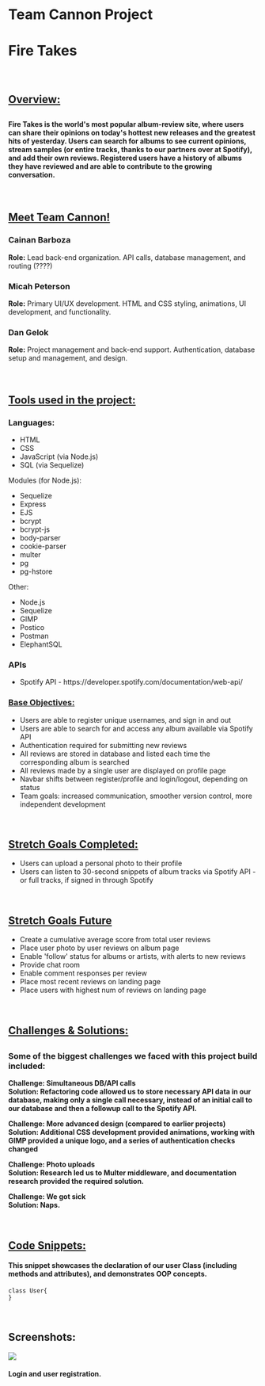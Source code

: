 # Team Cannon Project

<h1>Fire Takes<h1>

<img src="">

<h2><u>Overview:</u><h2>
<h4>Fire Takes is the world's most popular album-review site, where users can share their opinions on today's hottest new releases and the greatest hits of yesterday. Users can search for albums to see current opinions, stream samples (or entire tracks, thanks to our partners over at Spotify), and add their own reviews. Registered users have a history of albums they have reviewed and are able to contribute to the growing conversation. </h4>

</br>

<h2><u>Meet Team Cannon!</u></h2>

<h3>Cainan Barboza</h3>
<b>Role:</b> Lead back-end organization. API calls, database management, and routing (????) 
</br>

<h3>Micah Peterson</h3>
<b>Role:</b> Primary UI/UX development. HTML and CSS styling, animations, UI development, and functionality.
</br>

<h3>Dan Gelok</h3>
<b>Role:</b> Project management and back-end support. Authentication, database setup and management, and design.


</br>
</br>
</br>

<h2><u>Tools used in the project:</u></h3>
<h3>Languages:</h3>
<ul>
    <li>HTML</li>
    <li>CSS</li>
    <li>JavaScript (via Node.js)</li>
    <li>SQL (via Sequelize)</li>
</ul>

Modules (for Node.js):
<ul>
    <li>Sequelize</li>
    <li>Express</li>
    <li>EJS</li>
    <li>bcrypt</li>
    <li>bcrypt-js</li>
    <li>body-parser</li>
    <li>cookie-parser</li>
    <li>multer</li>
    <li>pg</li>
    <li>pg-hstore</li>
</ul>


Other:
<ul>
    <li>Node.js</li>
    <li>Sequelize</li>
    <li>GIMP</li>
    <li>Postico</li>
    <li>Postman</li>
    <li>ElephantSQL</li>
</ul>

<h3>APIs</h3>
<ul>
    <li>Spotify API - https://developer.spotify.com/documentation/web-api/</li>
</ul

</br>

<h3><u>Base Objectives:</u></h3>
<ul>
    <li>Users are able to register unique usernames, and sign in and out</li>
    <li>Users are able to search for and access any album available via Spotify API</li>
    <li>Authentication required for submitting new reviews</li>
    <li>All reviews are stored in database and listed each time the corresponding album is searched</li>
    <li>All reviews made by a single user are displayed on profile page</li>
    <li>Navbar shifts between register/profile and login/logout, depending on status</li>
    <li>Team goals: increased communication, smoother version control, more independent development</li>
</ul>

</br>

<h2><u>Stretch Goals Completed:</u></h2>
<ul>
    <li>Users can upload a personal photo to their profile</li>
    <li>Users can listen to 30-second snippets of album tracks via Spotify API - or full tracks, if signed in through Spotify</li>
</ul>

</br>

<h2><u>Stretch Goals Future</u></h2>
<ul>
    <li>Create a cumulative average score from total user reviews</li>
    <li>Place user photo by user reviews on album page</li>
    <li>Enable 'follow' status for albums or artists, with alerts to new reviews</li>
    <li>Provide chat room</li>
    <li>Enable comment responses per review</li>
    <li>Place most recent reviews on landing page</li>
    <li>Place users with highest num of reviews on landing page</li>
</ul>

</br>

<h2><u>Challenges & Solutions:</u><h2>
<h3>Some of the biggest challenges we faced with this project build included:</h2>

<b>Challenge: Simultaneous DB/API calls</b>
<br>
<b>Solution: Refactoring code allowed us to store necessary API data in our database, making only a single call necessary, instead of an initial call to our database and then a followup call to the Spotify API.</b>

<b>Challenge: More advanced design (compared to earlier projects)</b>
<br>
<b>Solution: Additional CSS development provided animations, working with GIMP provided a unique logo, and a series of authentication checks changed </b>

<b>Challenge: Photo uploads</b>
<br>
<b>Solution: Research led us to Multer middleware, and documentation research provided the required solution.</b>

<b>Challenge: We got sick</b>
<br>
<b>Solution: Naps.</b>



</br>

<h2><u>Code Snippets:</u></h2>

<h4>This snippet showcases the declaration of our user Class (including methods and attributes), and demonstrates OOP concepts.</h4>

```
class User{
}

```

</br>




<h2>Screenshots:</h2>
<img src="images/loginPage.png">
<h4>Login and user registration.</h4>
<br />

